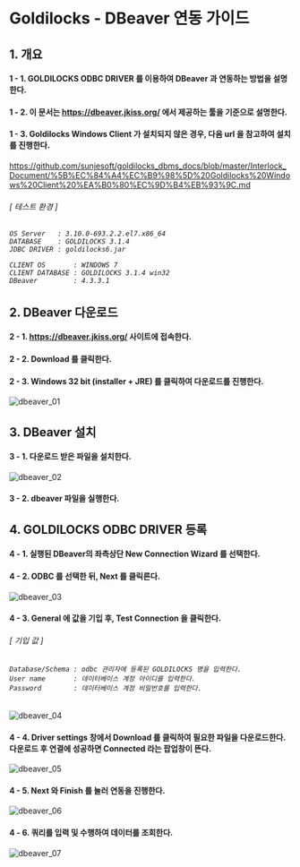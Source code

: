 # Goldilocks - DBeaver 연동 가이드

## 1. 개요

#### 1 - 1. GOLDILOCKS ODBC DRIVER 를 이용하여 DBeaver 과 연동하는 방법을 설명한다.

#### 1 - 2. 이 문서는 https://dbeaver.jkiss.org/ 에서 제공하는 툴을 기준으로 설명한다.

#### 1 - 3. Goldilocks Windows Client 가 설치되지 않은 경우, 다음 url 을 참고하여 설치를 진행한다.<br/>
https://github.com/sunjesoft/goldilocks_dbms_docs/blob/master/Interlock_Document/%5B%EC%84%A4%EC%B9%98%5D%20Goldilocks%20Windows%20Client%20%EA%B0%80%EC%9D%B4%EB%93%9C.md

###### [ 테스트 환경 ]

<h6>

    OS Server   : 3.10.0-693.2.2.el7.x86_64
    DATABASE    : GOLDILOCKS 3.1.4
    JDBC DRIVER : goldilocks6.jar

    CLIENT OS       : WINDOWS 7
    CLIENT DATABASE : GOLDILOCKS 3.1.4 win32
    DBeaver         : 4.3.3.1

</h6>

## 2. DBeaver 다운로드

#### 2 - 1. https://dbeaver.jkiss.org/ 사이트에 접속한다.

#### 2 - 2. Download 를 클릭한다.

#### 2 - 3. Windows 32 bit (installer + JRE) 를 클릭하여 다운로드를 진행한다.

![dbeaver_01](https://user-images.githubusercontent.com/9734988/35428839-938eb01e-02b4-11e8-9286-e59593b1d182.jpg)


## 3. DBeaver 설치

#### 3 - 1. 다운로드 받은 파일을 설치한다.

![dbeaver_02](https://user-images.githubusercontent.com/9734988/35428843-979cc998-02b4-11e8-813a-68cd06c984f9.jpg)

#### 3 - 2. dbeaver 파일을 실행한다.


## 4. GOLDILOCKS ODBC DRIVER 등록

#### 4 - 1. 실행된 DBeaver의 좌측상단 New Connection Wizard 를 선택한다.

#### 4 - 2. ODBC 를 선택한 뒤, Next 를 클릭른다.

![dbeaver_03](https://user-images.githubusercontent.com/9734988/35428849-9e3ea26c-02b4-11e8-9a08-d4505856536e.jpg)

#### 4 - 3. General 에 값을 기입 후, Test Connection 을 클릭한다.

###### [ 기입 값 ]

<h6>

    Database/Schema : odbc 관리자에 등록된 GOLDILOCKS 명을 입력한다.
    User name       : 데이터베이스 계정 아이디를 입력한다.
    Password        : 데이터베이스 계정 비밀번호를 입력한다.

</h6>

![dbeaver_04](https://user-images.githubusercontent.com/9734988/35545407-558a423c-05b2-11e8-990e-390c54fdc9c4.jpg)

#### 4 - 4. Driver settings 창에서 Download 를 클릭하여 필요한 파일을 다운로드한다. 다운로드 후 연결에 성공하면 Connected 라는 팝업창이 뜬다.

![dbeaver_05](https://user-images.githubusercontent.com/9734988/35545412-58333980-05b2-11e8-8e54-20073424aec9.jpg)

#### 4 - 5. Next 와 Finish 를 눌러 연동을 진행한다.

![dbeaver_06](https://user-images.githubusercontent.com/9734988/35545414-59d0799c-05b2-11e8-984e-d8c34d88a389.jpg)

#### 4 - 6. 쿼리를 입력 및 수행하여 데이터를 조회한다.

![dbeaver_07](https://user-images.githubusercontent.com/9734988/35545585-1ed977a2-05b3-11e8-80c9-c7daf6bb31a7.jpg)
